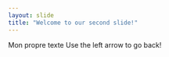 ```yaml
---
layout: slide
title: "Welcome to our second slide!"
---
```

Mon propre texte
Use the left arrow to go back!
